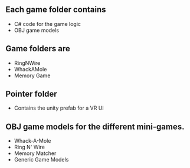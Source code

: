 ## Each game folder contains
* C# code for the game logic
* OBJ game models

## Game folders are
* RingNWire
* WhackAMole
* Memory Game

## Pointer folder
* Contains the unity prefab for a VR UI 


## OBJ game models for the different mini-games. 
* Whack-A-Mole
* Ring N' Wire
* Memory Matcher
* Generic Game Models
